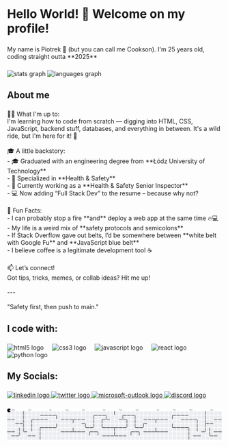 <h1 align="left">Hello World! 👋 Welcome on my profile!</h1>

###

<p align="left">My name is Piotrek 👋 (but you can call me Cookson). I'm 25 years old, coding straight outta **2025**</p>

###

<div align="left">
  <img src="https://github-readme-stats.vercel.app/api?username=realCookson&hide_title=false&hide_rank=false&show_icons=true&include_all_commits=true&count_private=true&disable_animations=false&theme=dracula&locale=en&hide_border=false&order=1" height="150" alt="stats graph"/>
  <img src="https://github-readme-stats.vercel.app/api/top-langs?username=realCookson&locale=en&hide_title=false&layout=compact&card_width=320&langs_count=5&theme=dracula&hide_border=false&order=2" height="150" alt="languages graph"  />
</div>

###

<h2 align="left">About me</h2>

###

<p align="left">👨‍💻 What I'm up to:<br>I'm learning how to code from scratch — digging into HTML, CSS, JavaScript, backend stuff, databases, and everything in between. It's a wild ride, but I'm here for it! 🚀<br><br>🎓 A little backstory:<br>- 🎓 Graduated with an engineering degree from **Łódz University of Technology**<br>- 🦺 Specialized in **Health & Safety**<br>- 🧯 Currently working as a **Health & Safety Senior Inspector**<br>- 💻 Now adding “Full Stack Dev” to the resume – because why not?<br><br>🧠 Fun Facts:<br>- I can probably stop a fire **and** deploy a web app at the same time 🔥💻<br>- My life is a weird mix of **safety protocols and semicolons**<br>- If Stack Overflow gave out belts, I’d be somewhere between **white belt with Google Fu** and **JavaScript blue belt**<br>- I believe coffee is a legitimate development tool ☕️<br><br>📫 Let’s connect!<br>Got tips, tricks, memes, or collab ideas? Hit me up!<br><br>---<br><br>"Safety first, then push to main."</p>

###

<h2 align="left">I code with:</h2>

###

<div align="left">
  <img src="https://cdn.jsdelivr.net/gh/devicons/devicon/icons/html5/html5-original.svg" height="40" alt="html5 logo"  />
  <img width="12" />
  <img src="https://cdn.jsdelivr.net/gh/devicons/devicon/icons/css3/css3-original.svg" height="40" alt="css3 logo"  />
  <img width="12" />
  <img src="https://cdn.jsdelivr.net/gh/devicons/devicon/icons/javascript/javascript-original.svg" height="40" alt="javascript logo"  />
  <img width="12" />
  <img src="https://cdn.jsdelivr.net/gh/devicons/devicon/icons/react/react-original.svg" height="40" alt="react logo"  />
  <img width="12" />
  <img src="https://cdn.jsdelivr.net/gh/devicons/devicon/icons/python/python-original.svg" height="40" alt="python logo"  />
</div>

###

<h2 align="left">My Socials:</h2>

###

<div align="left">
  <a href="https://www.linkedin.com/in/sasin-piotr/" target="_blank">
    <img src="https://raw.githubusercontent.com/maurodesouza/profile-readme-generator/master/src/assets/icons/social/linkedin/default.svg" width="52" height="40" alt="linkedin logo"  />
  </a>
  <a href="https://x.com/_RealCookie_" target="_blank">
    <img src="https://raw.githubusercontent.com/maurodesouza/profile-readme-generator/master/src/assets/icons/social/twitter/default.svg" width="52" height="40" alt="twitter logo"  />
  </a>
  <a href="piotr.sasin.biz@outlook.com" target="_blank">
    <img src="https://raw.githubusercontent.com/maurodesouza/profile-readme-generator/master/src/assets/icons/social/microsoft-outlook/default.svg" width="52" height="40" alt="microsoft-outlook logo"  />
  </a>
  <a href="realcookson" target="_blank">
    <img src="https://raw.githubusercontent.com/maurodesouza/profile-readme-generator/master/src/assets/icons/social/discord/default.svg" width="52" height="40" alt="discord logo"  />
  </a>
</div>

###

<picture>
  <source media="(prefers-color-scheme: dark)" srcset="https://raw.githubusercontent.com/realCookson/realCookson/output/pacman-contribution-graph-dark.svg">
  <source media="(prefers-color-scheme: light)" srcset="https://raw.githubusercontent.com/realCookson/realCookson/output/pacman-contribution-graph.svg">
  <img alt="pacman contribution graph" src="https://raw.githubusercontent.com/realCookson/realCookson/output/pacman-contribution-graph.svg">
</picture>

###
